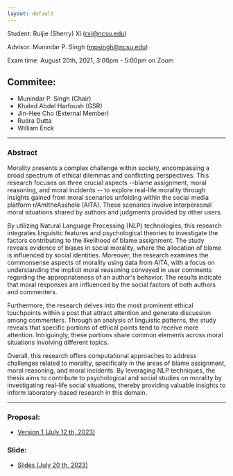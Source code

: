 ```yaml
---
layout: default
---
```


Student: Ruijie (Sherry) Xi (rxi@ncsu.edu)

Advisor: Munindar P. Singh (mpsingh@ncsu.edu)

Exam time: August 20th, 2021, 3:00pm - 5:00pm on Zoom

## Commitee:
- Munindar P. Singh (Chair)
- Khaled Abdel Harfoush (GSR)
- Jin-Hee Cho (External Member)
- Rudra Dutta
- William Enck


<hr />

### Abstract

Morality presents a complex challenge within society, encompassing a broad spectrum of ethical dilemmas and conflicting perspectives. 
This research focuses on three crucial aspects --blame assignment, moral reasoning, and moral incidents -- to explore real-life morality through insights gained from moral scenarios unfolding within the social media platform r/AmItheAsshole (AITA). 
These scenarios involve interpersonal moral situations shared by authors and judgments provided by other users.

By utilizing Natural Language Processing (NLP) technologies, this research integrates linguistic features and psychological theories to investigate the factors contributing to the likelihood of blame assignment. 
The study reveals evidence of biases in social morality, where the allocation of blame is influenced by social identities. 
Moreover, the research examines the commonsense aspects of morality using data from AITA, with a focus on understanding the implicit moral reasoning conveyed in user comments regarding the appropriateness of an author's behavior. 
The results indicate that moral responses are influenced by the social factors of both authors and commenters.

Furthermore, the research delves into the most prominent ethical touchpoints within a post that attract attention and generate discussion among commenters. 
Through an analysis of linguistic patterns, the study reveals that specific portions of ethical points tend to receive more attention. Intriguingly, these portions share common elements across moral situations involving different topics.

Overall, this research offers computational approaches to address challenges related to morality, specifically in the areas of blame assignment, moral reasoning, and moral incidents. By leveraging NLP techniques, the thesis aims to contribute to psychological and social studies on morality by investigating real-life social situations, thereby providing valuable insights to inform laboratory-based research in this domain.

<hr />

### Proposal:
- [Version 1 (July 12 th, 2023)](./oral_proposal/first_version.pdf)

### Slide:
- [Slides (July 20 th, 2023)](./oral_proposal/slides.pdf)
